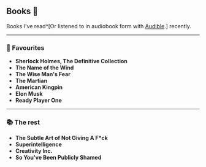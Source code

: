 ## Books 📖

Books I've read^[Or listened to in audiobook form with [Audible](https://www.audible.co.uk/).] recently.

---

### 🔖 Favourites

- **Sherlock Holmes, The Definitive Collection**
- **The Name of the Wind**
- **The Wise Man's Fear**
- **The Martian**
- **American Kingpin**
- **Elon Musk**
- **Ready Player One**

---

### 📚 The rest

- **The Subtle Art of Not Giving A F*ck**
- **Superintelligence**
- **Creativity Inc.**
- **So You've Been Publicly Shamed**
